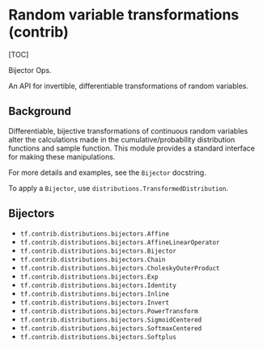 # Random variable transformations (contrib)
[TOC]

Bijector Ops.

An API for invertible, differentiable transformations of random variables.

## Background

Differentiable, bijective transformations of continuous random variables alter
the calculations made in the cumulative/probability distribution functions and
sample function.  This module provides a standard interface for making these
manipulations.

For more details and examples, see the `Bijector` docstring.

To apply a `Bijector`, use `distributions.TransformedDistribution`.

## Bijectors

*   `tf.contrib.distributions.bijectors.Affine`
*   `tf.contrib.distributions.bijectors.AffineLinearOperator`
*   `tf.contrib.distributions.bijectors.Bijector`
*   `tf.contrib.distributions.bijectors.Chain`
*   `tf.contrib.distributions.bijectors.CholeskyOuterProduct`
*   `tf.contrib.distributions.bijectors.Exp`
*   `tf.contrib.distributions.bijectors.Identity`
*   `tf.contrib.distributions.bijectors.Inline`
*   `tf.contrib.distributions.bijectors.Invert`
*   `tf.contrib.distributions.bijectors.PowerTransform`
*   `tf.contrib.distributions.bijectors.SigmoidCentered`
*   `tf.contrib.distributions.bijectors.SoftmaxCentered`
*   `tf.contrib.distributions.bijectors.Softplus`
